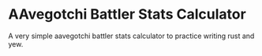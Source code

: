 # AAvegotchi Battler Stats Calculator

A very simple aavegotchi battler stats calculator to practice writing rust and yew.
